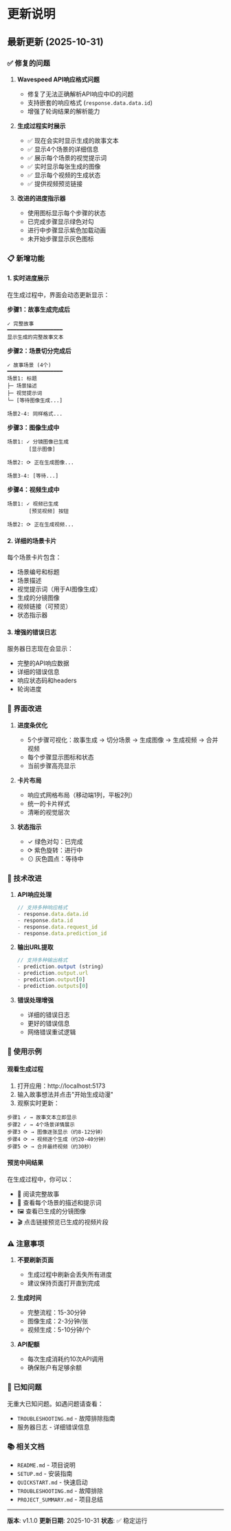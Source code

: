 # 更新说明

## 最新更新 (2025-10-31)

### ✅ 修复的问题

1. **Wavespeed API响应格式问题**
   - 修复了无法正确解析API响应中ID的问题
   - 支持嵌套的响应格式 (`response.data.data.id`)
   - 增强了轮询结果的解析能力

2. **生成过程实时展示**
   - ✅ 现在会实时显示生成的故事文本
   - ✅ 显示4个场景的详细信息
   - ✅ 展示每个场景的视觉提示词
   - ✅ 实时显示每张生成的图像
   - ✅ 显示每个视频的生成状态
   - ✅ 提供视频预览链接

3. **改进的进度指示器**
   - 使用图标显示每个步骤的状态
   - 已完成步骤显示绿色对勾
   - 进行中步骤显示紫色加载动画
   - 未开始步骤显示灰色图标

### 📋 新增功能

#### 1. 实时进度展示

在生成过程中，界面会动态更新显示：

**步骤1：故事生成完成后**
```
✓ 完整故事
━━━━━━━━━━━━━━━━━━
显示生成的完整故事文本
```

**步骤2：场景切分完成后**
```
✓ 故事场景 (4个)
━━━━━━━━━━━━━━━━━━
场景1: 标题
├─ 场景描述
├─ 视觉提示词
└─ [等待图像生成...]

场景2-4: 同样格式...
```

**步骤3：图像生成中**
```
场景1: ✓ 分镜图像已生成
       [显示图像]

场景2: ⟳ 正在生成图像...

场景3-4: [等待...]
```

**步骤4：视频生成中**
```
场景1: ✓ 视频已生成
       [预览视频] 按钮

场景2: ⟳ 正在生成视频...
```

#### 2. 详细的场景卡片

每个场景卡片包含：
- 场景编号和标题
- 场景描述
- 视觉提示词（用于AI图像生成）
- 生成的分镜图像
- 视频链接（可预览）
- 状态指示器

#### 3. 增强的错误日志

服务器日志现在会显示：
- 完整的API响应数据
- 详细的错误信息
- 响应状态码和headers
- 轮询进度

### 🎨 界面改进

1. **进度条优化**
   - 5个步骤可视化：故事生成 → 切分场景 → 生成图像 → 生成视频 → 合并视频
   - 每个步骤显示图标和状态
   - 当前步骤高亮显示

2. **卡片布局**
   - 响应式网格布局（移动端1列，平板2列）
   - 统一的卡片样式
   - 清晰的视觉层次

3. **状态指示**
   - ✓ 绿色对勾：已完成
   - ⟳ 紫色旋转：进行中
   - ⊙ 灰色圆点：等待中

### 🔧 技术改进

1. **API响应处理**
   ```typescript
   // 支持多种响应格式
   - response.data.data.id
   - response.data.id
   - response.data.request_id
   - response.data.prediction_id
   ```

2. **输出URL提取**
   ```typescript
   // 支持多种输出格式
   - prediction.output (string)
   - prediction.output.url
   - prediction.output[0]
   - prediction.outputs[0]
   ```

3. **错误处理增强**
   - 详细的错误日志
   - 更好的错误信息
   - 网络错误重试逻辑

### 📝 使用示例

#### 观看生成过程

1. 打开应用：http://localhost:5173
2. 输入故事想法并点击"开始生成动漫"
3. 观察实时更新：

```
步骤1 ✓ → 故事文本立即显示
步骤2 ✓ → 4个场景详情展示
步骤3 ⟳ → 图像逐张显示（约8-12分钟）
步骤4 ⟳ → 视频逐个生成（约20-40分钟）
步骤5 ⟳ → 合并最终视频（约30秒）
```

#### 预览中间结果

在生成过程中，你可以：
- 📖 阅读完整故事
- 🎨 查看每个场景的描述和提示词
- 🖼️ 查看已生成的分镜图像
- 🎬 点击链接预览已生成的视频片段

### ⚠️ 注意事项

1. **不要刷新页面**
   - 生成过程中刷新会丢失所有进度
   - 建议保持页面打开直到完成

2. **生成时间**
   - 完整流程：15-30分钟
   - 图像生成：2-3分钟/张
   - 视频生成：5-10分钟/个

3. **API配额**
   - 每次生成消耗约10次API调用
   - 确保账户有足够余额

### 🐛 已知问题

无重大已知问题。如遇问题请查看：
- `TROUBLESHOOTING.md` - 故障排除指南
- 服务器日志 - 详细错误信息

### 📚 相关文档

- `README.md` - 项目说明
- `SETUP.md` - 安装指南
- `QUICKSTART.md` - 快速启动
- `TROUBLESHOOTING.md` - 故障排除
- `PROJECT_SUMMARY.md` - 项目总结

---

**版本**: v1.1.0
**更新日期**: 2025-10-31
**状态**: ✅ 稳定运行
